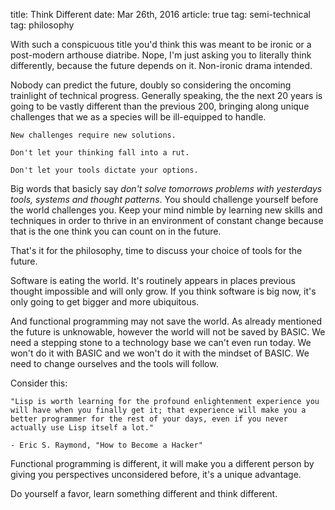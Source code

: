 title: Think Different
date: Mar 26th, 2016
article: true
tag: semi-technical
tag: philosophy

With such a conspicuous title you'd think this was meant to be ironic or a post-modern arthouse diatribe.  Nope, I'm just asking you to literally think differently, because the future depends on it.  Non-ironic drama intended.

Nobody can predict the future, doubly so considering the oncoming trainlight of technical progress.  Generally speaking, the the next 20 years is going to be vastly different than the previous 200, bringing along unique challenges that we as a species will be ill-equipped to handle.

    New challenges require new solutions.
    
    Don't let your thinking fall into a rut.
    
    Don't let your tools dictate your options.  

Big words that basicly say *don't solve tomorrows problems with yesterdays tools, systems and thought patterns*.  You should challenge yourself before the world challenges you.   Keep your mind nimble by learning new skills and techniques in order to thrive in an environment of constant change because that is the one think you can count on in the future.

That's it for the philosophy, time to discuss your choice of tools for the future.

Software is eating the world.  It's routinely appears in places previous thought impossible and will only grow.  If you think software is big now, it's only going to get bigger and more ubiquitous.

And functional programming may not save the world.  As already mentioned the future is unknowable, however the world will not be saved by BASIC. We need a stepping stone to a technology base we can't even run today.  We won't do it with BASIC and we won't do it with the mindset of BASIC.  We need to change ourselves and the tools will follow.

Consider this:

    "Lisp is worth learning for the profound enlightenment experience you will have when you finally get it; that experience will make you a better programmer for the rest of your days, even if you never actually use Lisp itself a lot."
    
    - Eric S. Raymond, "How to Become a Hacker"
    
Functional programming is different, it will make you a different person by giving you perspectives unconsidered before, it's a unique advantage.

Do yourself a favor, learn something different and think different.
